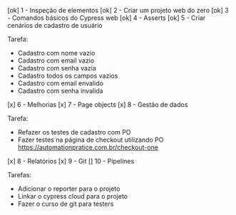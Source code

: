 [ok] 1 - Inspeção de elementos 
[ok] 2 - Criar um projeto web do zero
[ok] 3 - Comandos básicos do Cypress web
[ok] 4 - Asserts
[ok] 5 - Criar cenários de cadastro de usuário

Tarefa:
- Cadastro com nome vazio
- Cadastro com email vazio
- Cadastro com senha vazia
- Cadastro todos os campos vazios
- Cadastro com email envalido
- Cadastro com senha invalida

[x] 6 - Melhorias 
[x] 7 - Page objects
[x] 8 - Gestão de dados

Tarefa:
- Refazer os testes de cadastro com PO
- Fazer testes na página de checkout utilizando PO
https://automationpratice.com.br/checkout-one

[x] 8 - Relatórios
[x] 9 - Git
[] 10 - Pipelines

Tarefas:
- Adicionar o reporter para o projeto
- Linkar o cypress cloud para o projeto
- Fazer o curso de git para testers
